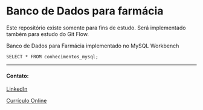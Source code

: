 # Banco de Dados para farmácia

Este repositório existe somente para fins de estudo. Será implementado também para estudo do Git Flow.

Banco de Dados para Farmácia implementado no MySQL Workbench

```mysql
SELECT * FROM conhecimentos_mysql;
```

---

#### Contato:

[LinkedIn](https://www.linkedin.com/in/eeddyyxxyy/ "Para contato profissional")

[Currículo Online](https://eddyyxxyy.github.io/#home "Realizado no curso de Git e Github: Essencial")
